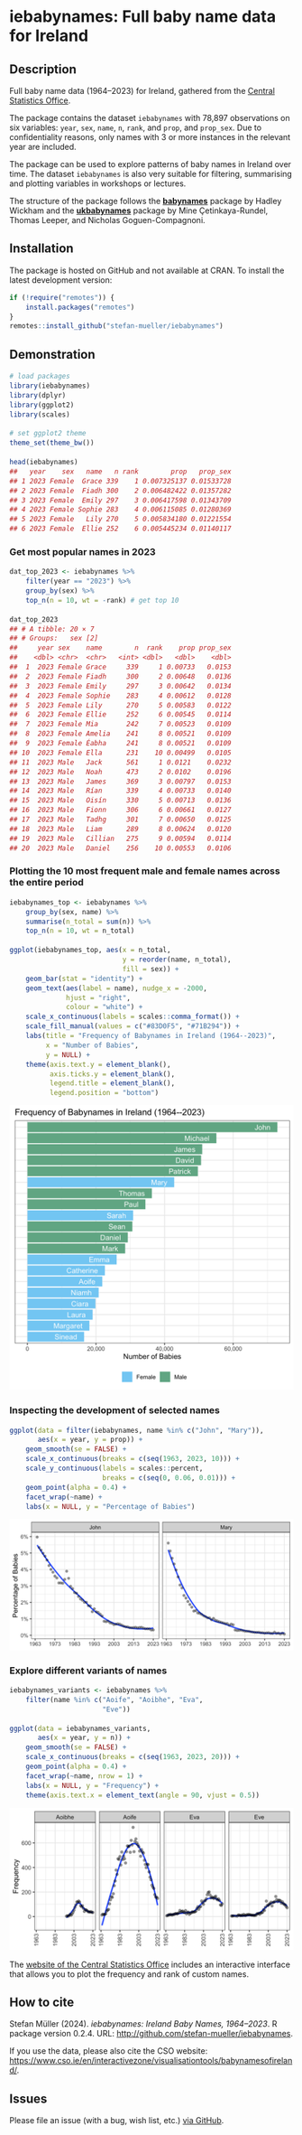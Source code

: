 
# iebabynames: Full baby name data for Ireland

## Description

Full baby name data (1964–2023) for Ireland, gathered from the [Central
Statistics
Office](https://www.cso.ie/en/interactivezone/visualisationtools/babynamesofireland/).

The package contains the dataset `iebabynames` with 78,897 observations
on six variables: `year`, `sex`, `name`, `n`, `rank`, and `prop`, and
`prop_sex`. Due to confidentiality reasons, only names with 3 or more
instances in the relevant year are included.

The package can be used to explore patterns of baby names in Ireland
over time. The dataset `iebabynames` is also very suitable for
filtering, summarising and plotting variables in workshops or lectures.

The structure of the package follows the
[**babynames**](https://cran.r-project.org/web/packages/babynames/index.html)
package by Hadley Wickham and the
[**ukbabynames**](https://mine-cetinkaya-rundel.github.io/ukbabynames/)
package by Mine Çetinkaya-Rundel, Thomas Leeper, and Nicholas
Goguen-Compagnoni.

## Installation

The package is hosted on GitHub and not available at CRAN. To install
the latest development version:

``` r
if (!require("remotes")) {
    install.packages("remotes")
}
remotes::install_github("stefan-mueller/iebabynames") 
```

## Demonstration

``` r
# load packages
library(iebabynames)
library(dplyr)
library(ggplot2)
library(scales)

# set ggplot2 theme
theme_set(theme_bw())

head(iebabynames)
##   year    sex   name   n rank        prop   prop_sex
## 1 2023 Female  Grace 339    1 0.007325137 0.01533728
## 2 2023 Female  Fiadh 300    2 0.006482422 0.01357282
## 3 2023 Female  Emily 297    3 0.006417598 0.01343709
## 4 2023 Female Sophie 283    4 0.006115085 0.01280369
## 5 2023 Female   Lily 270    5 0.005834180 0.01221554
## 6 2023 Female  Ellie 252    6 0.005445234 0.01140117
```

### Get most popular names in 2023

``` r
dat_top_2023 <- iebabynames %>% 
    filter(year == "2023") %>% 
    group_by(sex) %>% 
    top_n(n = 10, wt = -rank) # get top 10

dat_top_2023
## # A tibble: 20 × 7
## # Groups:   sex [2]
##     year sex    name        n  rank    prop prop_sex
##    <dbl> <chr>  <chr>   <int> <dbl>   <dbl>    <dbl>
##  1  2023 Female Grace     339     1 0.00733   0.0153
##  2  2023 Female Fiadh     300     2 0.00648   0.0136
##  3  2023 Female Emily     297     3 0.00642   0.0134
##  4  2023 Female Sophie    283     4 0.00612   0.0128
##  5  2023 Female Lily      270     5 0.00583   0.0122
##  6  2023 Female Ellie     252     6 0.00545   0.0114
##  7  2023 Female Mia       242     7 0.00523   0.0109
##  8  2023 Female Amelia    241     8 0.00521   0.0109
##  9  2023 Female Éabha     241     8 0.00521   0.0109
## 10  2023 Female Ella      231    10 0.00499   0.0105
## 11  2023 Male   Jack      561     1 0.0121    0.0232
## 12  2023 Male   Noah      473     2 0.0102    0.0196
## 13  2023 Male   James     369     3 0.00797   0.0153
## 14  2023 Male   Rían      339     4 0.00733   0.0140
## 15  2023 Male   Oisín     330     5 0.00713   0.0136
## 16  2023 Male   Fionn     306     6 0.00661   0.0127
## 17  2023 Male   Tadhg     301     7 0.00650   0.0125
## 18  2023 Male   Liam      289     8 0.00624   0.0120
## 19  2023 Male   Cillian   275     9 0.00594   0.0114
## 20  2023 Male   Daniel    256    10 0.00553   0.0106
```

### Plotting the 10 most frequent male and female names across the entire period

``` r
iebabynames_top <- iebabynames %>% 
    group_by(sex, name) %>% 
    summarise(n_total = sum(n)) %>% 
    top_n(n = 10, wt = n_total)

ggplot(iebabynames_top, aes(x = n_total,
                            y = reorder(name, n_total), 
                            fill = sex)) +
    geom_bar(stat = "identity") +
    geom_text(aes(label = name), nudge_x = -2000, 
              hjust = "right",
              colour = "white") +
    scale_x_continuous(labels = scales::comma_format()) +
    scale_fill_manual(values = c("#83D0F5", "#71B294")) +
    labs(title = "Frequency of Babynames in Ireland (1964--2023)", 
         x = "Number of Babies",
         y = NULL) +
    theme(axis.text.y = element_blank(),
          axis.ticks.y = element_blank(),
          legend.title = element_blank(),
          legend.position = "bottom") 
```

![](man/images/unnamed-chunk-6-1.png)<!-- -->

### Inspecting the development of selected names

``` r
ggplot(data = filter(iebabynames, name %in% c("John", "Mary")),
       aes(x = year, y = prop)) +
    geom_smooth(se = FALSE) +
    scale_x_continuous(breaks = c(seq(1963, 2023, 10))) +
    scale_y_continuous(labels = scales::percent,
                       breaks = c(seq(0, 0.06, 0.01))) +
    geom_point(alpha = 0.4) +
    facet_wrap(~name) +
    labs(x = NULL, y = "Percentage of Babies") 
```

![](man/images/unnamed-chunk-7-1.png)<!-- -->

### Explore different variants of names

``` r
iebabynames_variants <- iebabynames %>% 
    filter(name %in% c("Aoife", "Aoibhe", "Eva",
                       "Eve"))

ggplot(data = iebabynames_variants,
       aes(x = year, y = n)) +
    geom_smooth(se = FALSE) +
    scale_x_continuous(breaks = c(seq(1963, 2023, 20))) +
    geom_point(alpha = 0.4) +
    facet_wrap(~name, nrow = 1) +
    labs(x = NULL, y = "Frequency") +
    theme(axis.text.x = element_text(angle = 90, vjust = 0.5))
```

![](man/images/unnamed-chunk-8-1.png)<!-- -->

The [website of the Central Statistics
Office](https://www.cso.ie/en/interactivezone/visualisationtools/babynamesofireland/)
includes an interactive interface that allows you to plot the frequency
and rank of custom names.

## How to cite

Stefan Müller (2024). *iebabynames: Ireland Baby Names, 1964–2023*. R
package version 0.2.4. URL:
<http://github.com/stefan-mueller/iebabynames>.

If you use the data, please also cite the CSO website:
<https://www.cso.ie/en/interactivezone/visualisationtools/babynamesofireland/>.

## Issues

Please file an issue (with a bug, wish list, etc.) [via
GitHub](https://github.com/stefan-mueller/iebabynames/issues).
